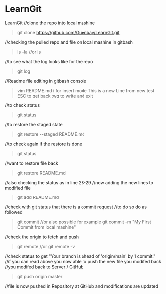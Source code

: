 # LearnGit
LearnGit
//clone the repo into local mashine
>git clone https://github.com/Guenbay/LearnGit.git


//checking the pulled repo and file on local mashine in gitbash
>ls -la 
//or
>ls

//to see what the log looks like for the repo
>git log

//Readme file editing in gitbash console
>vim README.md
>i for insert mode
>This is a new Line from new test
>ESC to get back
>:wq to write and exit

//to check status
>git status

//to restore the staged state
>git restore --staged README.md

//to check again if the restore is done
>git status 

//want to restore file back
>git restore README.md

//also checking the status as in line 28-29
//now adding the new lines to modified file
>git add README.md

//check with git status that there is a commit request
//to do so do as followed

>git commit 
//or also possible for example
>git commit -m "My First Commit from local mashine"

//check the origin to fetch and push
>git remote 
//or
>git remote -v

//check status to get "Your branch is ahead of 'origin/main' by 1 commit."
//if you can read above you now able to push the new file you modifed back 
//you modifed back to Server / GitHub
>git push origin master

//file is now pushed in Repository at GitHub and modifications are updated
